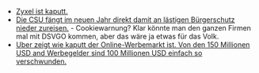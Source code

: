 * [Zyxel ist kaputt.](https://www.bleepingcomputer.com/news/security/secret-backdoor-discovered-in-zyxel-firewalls-and-ap-controllers/)
* [Die CSU fängt im neuen Jahr direkt damit an lästigen Bürgerschutz nieder zureisen.](https://tuxproject.de/blog/2021/01/csu-digital-belastend/) - Cookiewarnung? Klar könnte man den ganzen Firmen mal mit DSVGO kommen, aber das wäre ja etwas für das Volk.
* [Uber zeigt wie kaputt der Online-Werbemarkt ist. Von den 150 Millionen USD and Werbegelder sind 100 Millionen USD einfach so verschwunden.](https://blog.fefe.de/?ts=a10ce679)
